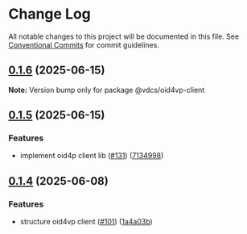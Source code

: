 # Change Log

All notable changes to this project will be documented in this file.
See [Conventional Commits](https://conventionalcommits.org) for commit guidelines.

## [0.1.6](https://github.com/hopae-official/Verifiable-Digital-Credentials/compare/v0.1.5...v0.1.6) (2025-06-15)

**Note:** Version bump only for package @vdcs/oid4vp-client





## [0.1.5](https://github.com/hopae-official/Verifiable-Digital-Credentials/compare/v0.1.4...v0.1.5) (2025-06-15)


### Features

* implement oid4p client lib ([#131](https://github.com/hopae-official/Verifiable-Digital-Credentials/issues/131)) ([7134998](https://github.com/hopae-official/Verifiable-Digital-Credentials/commit/7134998b9f2ce0757c8885e40c24f2cf39ee696a))





## [0.1.4](https://github.com/hopae-official/Verifiable-Digital-Credentials/compare/v0.1.2...v0.1.4) (2025-06-08)


### Features

* structure oid4vp client ([#101](https://github.com/hopae-official/Verifiable-Digital-Credentials/issues/101)) ([1a4a03b](https://github.com/hopae-official/Verifiable-Digital-Credentials/commit/1a4a03ba880936a7f0a6d6c843927f7daa3d0ea8))
